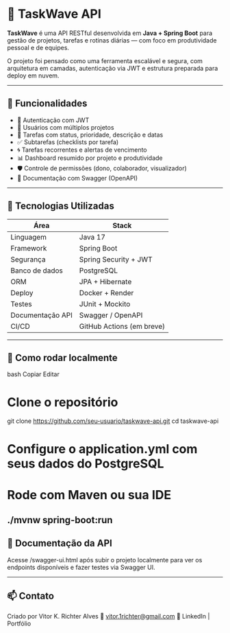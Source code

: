 # 🧠 TaskWave API

**TaskWave** é uma API RESTful desenvolvida em **Java + Spring Boot** para gestão de projetos, tarefas e rotinas diárias — com foco em produtividade pessoal e de equipes.

O projeto foi pensado como uma ferramenta escalável e segura, com arquitetura em camadas, autenticação via JWT e estrutura preparada para deploy em nuvem.

---

## 🚀 Funcionalidades

- 🔐 Autenticação com JWT
- 👥 Usuários com múltiplos projetos
- 📌 Tarefas com status, prioridade, descrição e datas
- ✅ Subtarefas (checklists por tarefa)
- 🌀 Tarefas recorrentes e alertas de vencimento
- 📊 Dashboard resumido por projeto e produtividade
- 🛡️ Controle de permissões (dono, colaborador, visualizador)
- 📃 Documentação com Swagger (OpenAPI)

---

## 🧱 Tecnologias Utilizadas

| Área              | Stack                         |
|-------------------|-------------------------------|
| Linguagem         | Java 17                       |
| Framework         | Spring Boot                   |
| Segurança         | Spring Security + JWT         |
| Banco de dados    | PostgreSQL                    |
| ORM               | JPA + Hibernate               |
| Deploy            | Docker + Render               |
| Testes            | JUnit + Mockito               |
| Documentação API  | Swagger / OpenAPI             |
| CI/CD             | GitHub Actions (em breve)     |

---

## 🔧 Como rodar localmente
bash
Copiar
Editar
# Clone o repositório
git clone https://github.com/seu-usuario/taskwave-api.git
cd taskwave-api

# Configure o application.yml com seus dados do PostgreSQL

# Rode com Maven ou sua IDE
./mvnw spring-boot:run
---

## 📄 Documentação da API
Acesse /swagger-ui.html após subir o projeto localmente para ver os endpoints disponíveis e fazer testes via Swagger UI.


---
## 📫 Contato
Criado por Vitor K. Richter Alves
📧 vitor.1richter@gmail.com
🔗 LinkedIn | Portfólio



